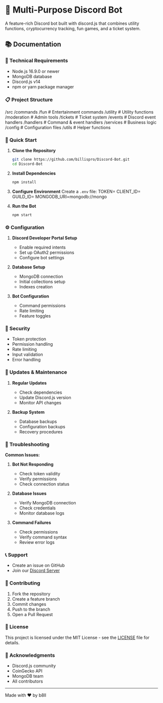 # 🤖 Multi-Purpose Discord Bot

A feature-rich Discord bot built with discord.js that combines utility functions, cryptocurrency tracking, fun games, and a ticket system.

## 📚 Documentation

### 🔧 Technical Requirements

- Node.js 16.9.0 or newer
- MongoDB database
- Discord.js v14
- npm or yarn package manager

### 📋 Project Structure
/src
/commands
/fun # Entertainment commands
/utility # Utility functions
/moderation # Admin tools
/tickets # Ticket system
/events # Discord event handlers
/handlers # Command & event handlers
/services # Business logic
/config # Configuration files
/utils # Helper functions

### 🚀 Quick Start

1. **Clone the Repository**
   ```bash
   git clone https://github.com/billispro/Discord-Bot.git
   cd Discord-Bot
   ```

2. **Install Dependencies**
   ```bash
   npm install
   ```

3. **Configure Environment**
Create a `.env` file:
TOKEN=
CLIENT_ID=
GUILD_ID= 
MONGODB_URI=mongodb://mongo



4. **Run the Bot**
   ```bash
   npm start
   ```


### ⚙️ Configuration

1. **Discord Developer Portal Setup**
   - Enable required intents
   - Set up OAuth2 permissions
   - Configure bot settings

2. **Database Setup**
   - MongoDB connection
   - Initial collections setup
   - Indexes creation

3. **Bot Configuration**
   - Command permissions
   - Rate limiting
   - Feature toggles

### 🔐 Security

- Token protection
- Permission handling
- Rate limiting
- Input validation
- Error handling

### 🔄 Updates & Maintenance

1. **Regular Updates**
   - Check dependencies
   - Update Discord.js version
   - Monitor API changes

2. **Backup System**
   - Database backups
   - Configuration backups
   - Recovery procedures

### 🐛 Troubleshooting

**Common Issues:**

1. **Bot Not Responding**
   - Check token validity
   - Verify permissions
   - Check connection status

2. **Database Issues**
   - Verify MongoDB connection
   - Check credentials
   - Monitor database logs

3. **Command Failures**
   - Check permissions
   - Verify command syntax
   - Review error logs

### 📞 Support

- Create an issue on GitHub
- Join our [Discord Server](https://discord.gg/94WTHBph)

### 👥 Contributing

1. Fork the repository
2. Create a feature branch
3. Commit changes
4. Push to the branch
5. Open a Pull Request

### 📝 License

This project is licensed under the MIT License - see the [LICENSE](LICENSE) file for details.

### 🙏 Acknowledgments

- Discord.js community
- CoinGecko API
- MongoDB team
- All contributors

---
Made with ❤️ by b8ll

